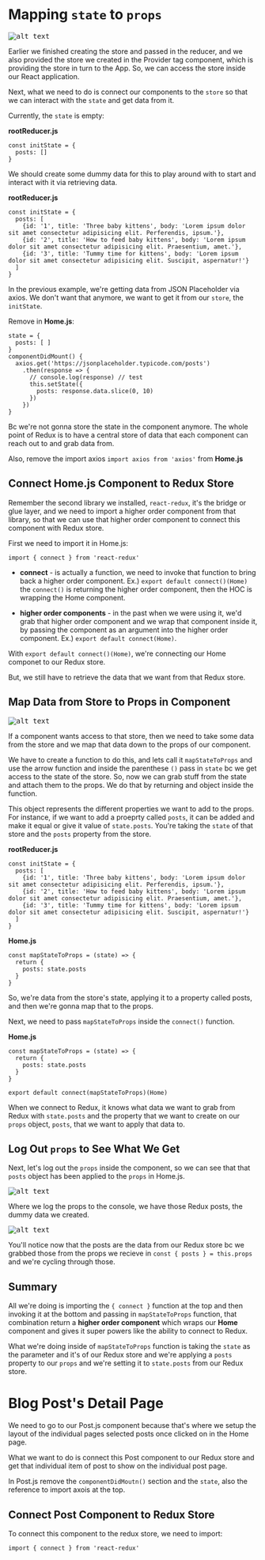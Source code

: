 # Mapping ```state``` to ```props```

<kbd>![alt text](img/review.png "screenshot")</kbd>

Earlier we finished creating the store and passed in the reducer, and we also provided the store we created in the Provider tag component, which is providing the store in turn to the App. So, we can access the store inside our React application.

Next, what we need to do is connect our components to the ```store``` so that we can interact with the ```state``` and get data from it.

Currently, the ```state``` is empty:

**rootReducer.js**
```
const initState = {
  posts: []
}
```

We should create some dummy data for this to play around with to start and interact with it via retrieving data.

**rootReducer.js**
```
const initState = {
  posts: [
    {id: '1', title: 'Three baby kittens', body: 'Lorem ipsum dolor sit amet consectetur adipisicing elit. Perferendis, ipsum.'},
    {id: '2', title: 'How to feed baby kittens', body: 'Lorem ipsum dolor sit amet consectetur adipisicing elit. Praesentium, amet.'},
    {id: '3', title: 'Tummy time for kittens', body: 'Lorem ipsum dolor sit amet consectetur adipisicing elit. Suscipit, aspernatur!'}
  ]
}
```

In the previous example, we're getting data from JSON Placeholder via axios. We don't want that anymore, we want to get it from our ```store```, the ```initState```.

Remove in **Home.js**:
```
state = {
  posts: [ ]
}
componentDidMount() {
  axios.get('https://jsonplaceholder.typicode.com/posts')
    .then(response => {
      // console.log(response) // test
      this.setState({
        posts: response.data.slice(0, 10)
      })
    })
}
```

Bc we're not gonna store the state in the component anymore. The whole point of Redux is to have a central store of data that each component can reach out to and grab data from.

Also, remove the import axios ```import axios from 'axios'``` from **Home.js**

## Connect Home.js Component to Redux Store

Remember the second library we installed, ```react-redux```, it's the bridge or glue layer, and we need to import a higher order component from that library, so that we can use that higher order component to connect this component with Redux store.

First we need to import it in Home.js: 
```
import { connect } from 'react-redux'
```

* **connect** - is actually a function, we need to invoke that function to bring back a higher order component. Ex.) ```export default connect()(Home)``` the ```connect()``` is returning the higher order component, then the HOC is wrapping the Home component. 

* **higher order components** - in the past when we were using it, we'd grab that higher order component and we wrap that component inside it, by passing the component as an argument into the higher order component. Ex.) ```export default connect(Home)```.

With ```export default connect()(Home)```, we're connecting our Home componet to our Redux store.

But, we still have to retrieve the data that we want from that Redux store.

## Map Data from Store to Props in Component

<kbd>![alt text](img/reduxchangedata.png "screenshot")</kbd>

If a component wants access to that store, then we need to take some data from the store and we map that data down to the props of our component.

We have to create a function to do this, and lets call it ```mapStateToProps``` and use the arrow function and inside the parenthese ```()``` pass in ```state``` bc we get access to the state of the store. So, now we can grab stuff from the state and attach them to the props. We do that by returning and object inside the function. 

This object represents the different properties we want to add to the props. For instance, if we want to add a proeprty called ```posts```, it can be added and make it equal or give it value of ```state.posts```. You're taking the ```state``` of that store and the ```posts``` property from the store.

**rootReducer.js**
```
const initState = {
  posts: [
    {id: '1', title: 'Three baby kittens', body: 'Lorem ipsum dolor sit amet consectetur adipisicing elit. Perferendis, ipsum.'},
    {id: '2', title: 'How to feed baby kittens', body: 'Lorem ipsum dolor sit amet consectetur adipisicing elit. Praesentium, amet.'},
    {id: '3', title: 'Tummy time for kittens', body: 'Lorem ipsum dolor sit amet consectetur adipisicing elit. Suscipit, aspernatur!'}
  ]
}
```

**Home.js**
```
const mapStateToProps = (state) => {
  return {
    posts: state.posts
  }
}
```

So, we're data from the store's state, applying it to a property called posts, and then we're gonna map that to the props.

Next, we need to pass ```mapStateToProps``` inside the ```connect()``` function.

**Home.js**
```
const mapStateToProps = (state) => {
  return {
    posts: state.posts
  }
}

export default connect(mapStateToProps)(Home)
```

When we connect to Redux, it knows what data we want to grab from Redux with ```state.posts``` and the property that we want to create on our ```props``` object, ```posts```, that we want to apply that data to.

## Log Out ```props``` to See What We Get

Next, let's log out the ```props``` inside the component, so we can see that that ```posts``` object has been applied to the ```props``` in Home.js.

<kbd>![alt text](img/logreduxposts.png "screenshot")</kbd>

Where we log the props to the console, we have those Redux posts, the dummy data we created.

<kbd>![alt text](img/reduxposts.png "screenshot")</kbd>

You'll notice now that the posts are the data from our Redux store bc we grabbed those from the props we recieve in ```const { posts } = this.props``` and we're cycling through those.

## Summary

All we're doing is importing the ```{ connect }``` function at the top and then invoking it at the bottom and passing in ```mapStateToProps``` function, that combination return a **higher order component** which wraps our **Home** component and gives it super powers like the ability to connect to Redux.

What we're doing inside of ```mapStateToProps``` function is taking the ```state``` as the parameter and it's of our Redux store and we're applying a ```posts``` property to our ```props``` and we're setting it to ```state.posts``` from our Redux store.

# Blog Post's Detail Page

We need to go to our Post.js component because that's where we setup the layout of the individual pages selected posts once clicked on in the Home page.

What we want to do is connect this Post component to our Redux store and get that individual item of post to show on the individual post page.

In Post.js remove the ```componentDidMoutn()``` section and the ```state```, also the reference to import axois at the top.

## Connect Post Component to Redux Store

To connect this component to the redux store, we need to import:

```
import { connect } from 'react-redux'
```

